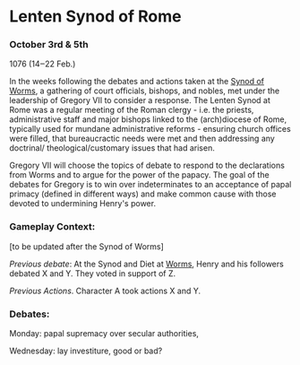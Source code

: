 # Lenten Synod of Rome

### October 3rd & 5th

1076 (14‒22 Feb.)

In the weeks following the debates and actions taken at the [Synod of Worms](synod-of-worms.md), a gathering of court officials, bishops, and nobles, met under the leadership of Gregory VII to consider a response. The Lenten Synod at Rome was a regular meeting of the Roman clergy - i.e. the priests, administrative staff and major bishops linked to the (arch)diocese of Rome, typically used for mundane administrative reforms - ensuring church offices were filled, that bureaucractic needs were met and then addressing any doctrinal/ theological/customary issues that had arisen.&#x20;

Gregory VII will choose the topics of debate to respond to the declarations from Worms and to argue for the power of the papacy. The goal of the debates for Gregory is to win over indeterminates to an acceptance of papal primacy (defined in different ways) and make common cause with those devoted to undermining Henry's power.&#x20;

### Gameplay Context:&#x20;

\[to be updated after the Synod of Worms]

_Previous debate_: At the Synod and Diet at [Worms](synod-of-worms.md), Henry and his followers debated X and Y. They voted in support of Z.&#x20;

_Previous Actions_. Character A took actions X and Y.&#x20;

### **Debates**:&#x20;

Monday: papal supremacy over secular authorities,

Wednesday: lay investiture, good or bad?
